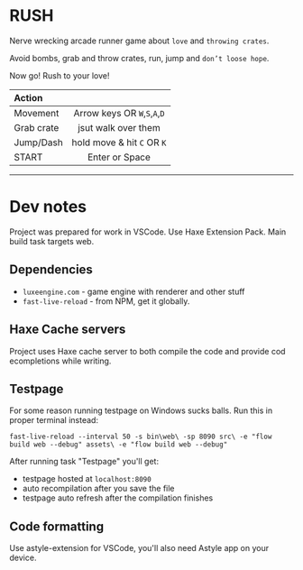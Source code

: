 # RUSH

Nerve wrecking arcade runner game about `love` and `throwing crates`.

Avoid bombs, grab and throw crates, run, jump and `don’t loose hope`.

Now go! Rush to your love!

| Action     |  |
| :-         | :-:        |
| Movement   | Arrow keys OR `W`,`S`,`A`,`D` |
| Grab crate | jsut walk over them |
| Jump/Dash  | hold move & hit `C` OR `K` |
| START      | Enter or Space |

---

# Dev notes

Project was prepared for work in VSCode. Use Haxe Extension Pack.
Main build task targets web.

## Dependencies

- `luxeengine.com` - game engine with renderer and other stuff
- `fast-live-reload` - from NPM, get it globally.

## Haxe Cache servers

Project uses Haxe cache server to both compile the code and provide cod ecompletions while writing.

## Testpage

For some reason running testpage on Windows sucks balls. Run this in proper terminal instead:

```
fast-live-reload --interval 50 -s bin\web\ -sp 8090 src\ -e "flow build web --debug" assets\ -e "flow build web --debug"
```

After running task "Testpage" you'll get:

- testpage hosted at `localhost:8090`
- auto recompilation after you save the file
- testpage auto refresh after the compilation finishes

## Code formatting

Use astyle-extension for VSCode, you'll also need Astyle app on your device.
